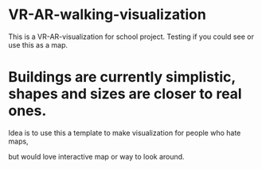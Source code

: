 # VR-AR-walking-visualization
This is a VR-AR-visualization for school project. Testing if you could see or use this as a map. 

# Buildings are currently simplistic, shapes and sizes are closer to real ones.

Idea is to use this a template to make visualization for people who hate maps, 

but would love interactive map or way to look around.
